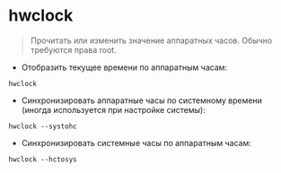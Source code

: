 # hwclock

> Прочитать или изменить значение аппаратных часов. Обычно требуются права root.

- Отобразить текущее времени по аппаратным часам:

`hwclock`

- Синхронизировать аппаратные часы по системному времени (иногда используется при настройке системы):

`hwclock --systohc`

- Синхронизировать системные часы по аппаратным часам:

`hwclock --hctosys`
